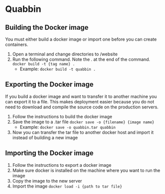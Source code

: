 # Quabbin

## Building the Docker image
You must either build a docker image or import one before you can create containers.

1. Open a terminal and change directories to /website
2. Run the following command.  Note the . at the end of the command. ```docker build -t {tag name} .```
    * Example: ```docker build -t quabbin .```

## Exporting the Docker image
If you build a docker image and want to transfer it to another machine you can export it to a file.  This makes deployment easier because you do not need to download and compile the source code on the production servers.

1. Follow the instructions to build the docker image
2. Save the image to a .tar file ```docker save -o {filename} {image name}```
    * Example: ```docker save -o quabbin.tar quabbin```
3. Now you can transfer the tar file to another docker host and import it instead of building a new image

## Importing the Docker image
1. Follow the instructions to export a docker image
2. Make sure docker is installed on the machine where you want to run the image
3. Copy the image to the new server
4. Import the image ```docker load -i {path to tar file}```